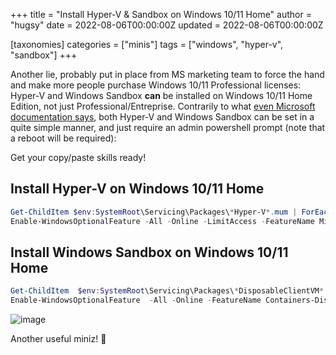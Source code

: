 +++
title = "Install Hyper-V & Sandbox on Windows 10/11 Home"
author = "hugsy"
date = 2022-08-06T00:00:00Z
updated = 2022-08-06T00:00:00Z

[taxonomies]
categories = ["minis"]
tags = ["windows", "hyper-v", "sandbox"]
+++

Another lie, probably put in place from MS marketing team to force the hand and make more people purchase Windows 10/11 Professional licenses: Hyper-V and Windows Sandbox **can** be installed on Windows 10/11 Home Edition, not just Professional/Entreprise. Contrarily to what [even Microsoft documentation says](https://docs.microsoft.com/en-us/virtualization/hyper-v-on-windows/quick-start/enable-hyper-v#check-requirements), both Hyper-V and Windows Sandbox can be set in a quite simple manner, and just require an admin powershell prompt (note that a reboot will be required):

Get your copy/paste skills ready!

## Install Hyper-V on Windows 10/11 Home

```powershell
Get-ChildItem $env:SystemRoot\Servicing\Packages\*Hyper-V*.mum | ForEach-Object { dism -Online -NoRestart -add-package:"$_" }
Enable-WindowsOptionalFeature -All -Online -LimitAccess -FeatureName Microsoft-Hyper-V
```

## Install Windows Sandbox on Windows 10/11 Home

```powershell
Get-ChildItem  $env:SystemRoot\Servicing\Packages\*DisposableClientVM*.mum | ForEach-Object { dism -Online -NoRestart -add-package:"$_" }
Enable-WindowsOptionalFeature  -All -Online -FeatureName Containers-DisposableClientVM
```

![image](https://user-images.githubusercontent.com/590234/183723930-583c191c-d67a-43d1-8c5a-8c6dd6d4c78a.png)


Another useful miniz! 👋
